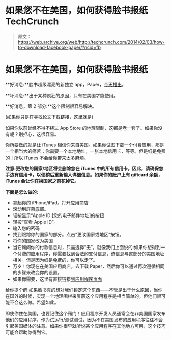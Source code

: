 # 如果您不在美国，如何获得脸书报纸 TechCrunch

> 原文：<https://web.archive.org/web/http://techcrunch.com/2014/02/03/how-to-download-facebook-paper/?ncid=fb>

# 如果您不在美国，如何获得脸书报纸

**好消息:**脸书超级漂亮的新独立 app，Paper，[今天推出](https://web.archive.org/web/20230130012004/https://techcrunch.com/2014/02/03/paper-now-available-for-ios-in-the-us-and-it-could-be-a-facebook-replacement/)。

**坏消息:**出于某种疯狂的原因，只有在美国才能使用。

**好消息，第 2 部分:**这个限制很容易解决。

(如果你只是在寻找论文下载链接，[这里就是](https://web.archive.org/web/20230130012004/https://itunes.apple.com/us/app/paper-stories-from-facebook/id794163692?mt=8))

如果你以前曾经不得不绕过 App Store 的地理限制，这都是老一套了。如果你没有呢？别担心，这很容易。

你所要做的就是让 iTunes 相信你来自美国。如果你试图下载一个付费应用，那是一个相当大的痛苦；你需要一个本地地址，一张本地信用卡，等等。但是纸是免费的！所以 iTunes 不会给你带来太多麻烦。

**注意:更改您的国家/地区将会删除您在 iTunes 中的所有信用卡。因此，请确保您手边有信用卡，以便稍后重新输入详细信息。如果你的账户上有 giftcard 余额，iTunes 会让你在换国家之前花掉它。**

**下面是怎么做的:**

*   拿起你的 iPhone/iPad。打开应用商店
*   滚动到屏幕底部。
*   轻按显示“Apple ID:[您的电子邮件地址]的按钮
*   轻按“查看 Apple ID”。
*   输入您的密码
*   找到跟踪你的国家的部分。点击“更改国家或地区”按钮。
*   将你的国家改为美国
*   当它询问你的付款信息时，只需选择“无”。就像我们上面说的:如果你想得到一个付费的应用程序，你需要找到合法的支付信息，该信息与这部分的美国地址相关。但是因为纸是免费的，你可以走了。
*   万岁！你现在在美国应用商店。去下载 Paper，然后你可以通过再次遵循相同的步骤来改变你的设置。
*   如果你需要，这里有直接链接[到应用程序页面](https://web.archive.org/web/20230130012004/https://itunes.apple.com/us/app/paper-stories-from-facebook/id794163692?mt=8)

给你提个醒:如果脸书真的想对我们锁定这个东西——不管是出于什么原因，当你在国外的时候，实现一个地理围栏来屏蔽这个应用程序是相当简单的。但他们很可能不会这么做。希望如此。

即使你住在美国，也要记住这个窍门！应用程序开发人员通常会在非美国国家发布他们的应用程序，作为试运行/测试测试，因为不在美国发布的应用程序往往不会引起美国媒体的注意。如果你很早就听说某个应用程序在其他地方可用，这个技巧可能会帮助你得到它。